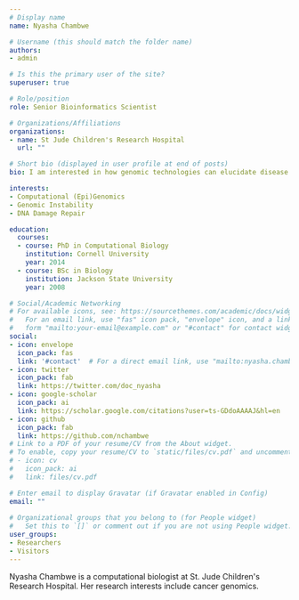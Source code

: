 ```yaml
---
# Display name
name: Nyasha Chambwe

# Username (this should match the folder name)
authors:
- admin

# Is this the primary user of the site?
superuser: true

# Role/position
role: Senior Bioinformatics Scientist

# Organizations/Affiliations
organizations:
- name: St Jude Children's Research Hospital
  url: ""

# Short bio (displayed in user profile at end of posts)
bio: I am interested in how genomic technologies can elucidate disease pathways and inform treatment.

interests:
- Computational (Epi)Genomics
- Genomic Instability
- DNA Damage Repair

education:
  courses:
  - course: PhD in Computational Biology
    institution: Cornell University
    year: 2014
  - course: BSc in Biology
    institution: Jackson State University
    year: 2008

# Social/Academic Networking
# For available icons, see: https://sourcethemes.com/academic/docs/widgets/#icons
#   For an email link, use "fas" icon pack, "envelope" icon, and a link in the
#   form "mailto:your-email@example.com" or "#contact" for contact widget.
social:
- icon: envelope
  icon_pack: fas
  link: '#contact'  # For a direct email link, use "mailto:nyasha.chambwe@stjude.org".
- icon: twitter
  icon_pack: fab
  link: https://twitter.com/doc_nyasha
- icon: google-scholar
  icon_pack: ai
  link: https://scholar.google.com/citations?user=ts-GDdoAAAAJ&hl=en
- icon: github
  icon_pack: fab
  link: https://github.com/nchambwe
# Link to a PDF of your resume/CV from the About widget.
# To enable, copy your resume/CV to `static/files/cv.pdf` and uncomment the lines below.  
# - icon: cv
#   icon_pack: ai
#   link: files/cv.pdf

# Enter email to display Gravatar (if Gravatar enabled in Config)
email: ""
  
# Organizational groups that you belong to (for People widget)
#   Set this to `[]` or comment out if you are not using People widget.  
user_groups:
- Researchers
- Visitors
---
```

Nyasha Chambwe is a computational biologist at St. Jude Children's Research Hospital. Her research interests include cancer genomics.
